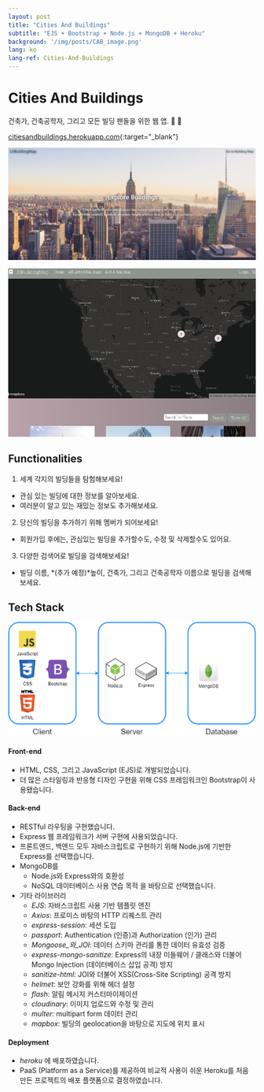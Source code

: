 ```yaml
---
layout: post
title: "Cities And Buildings"
subtitle: "EJS + Bootstrap + Node.js + MongoDB + Heroku"
background: '/img/posts/CAB_image.png'
lang: ko
lang-ref: Cities-And-Buildings
---
```

# Cities And Buildings
건축가, 건축공학자, 그리고 모든 빌딩 팬들을 위한 웹 앱. &#127751; &#127747; 

[citiesandbuildings.herokuapp.com](https://citiesandbuildings.herokuapp.com){:target="_blank"}

![home](/img/posts/CAB_image.png)

![index](/img/posts/CAB_ind.png)

## Functionalities
1. 세계 각지의 빌딩들을 탐험해보세요!
- 관심 있는 빌딩에 대한 정보를 알아보세요.
- 여러분이 알고 있는 재밌는 정보도 추가해보세요.

2. 당신의 빌딩을 추가하기 위해 멤버가 되어보세요!
- 회원가입 후에는, 관심있는 빌딩을 추가할수도, 수정 및 삭제할수도 있어요.

3. 다양한 검색어로 빌딩을 검색해보세요!
- 빌딩 이름, *(추가 예정)*높이, 건축가, 그리고 건축공학자 이름으로 빌딩을 검색해보세요.

## Tech Stack
![tech_stack](/img/posts/CAB_tech_stack.png)

#### Front-end
- HTML, CSS, 그리고 JavaScript (EJS)로 개발되었습니다.
- 더 많은 스타일링과 반응형 디자인 구현을 위해 CSS 프레임워크인 Bootstrap이 사용됐습니다.

#### Back-end
- RESTful 라우팅을 구현했습니다.
- Express 웹 프레임워크가 서버 구현에 사용되었습니다.
- 프론트엔드, 백엔드 모두 자바스크립트로 구현하기 위해 Node.js에 기반한 Express를 선택했습니다.
- MongoDB를
  * Node.js와 Express와의 호환성
  * NoSQL 데이터베이스 사용 연습 목적
  을 바탕으로 선택했습니다.
- 기타 라이브러리
  * _EJS_: 자바스크립트 사용 기반 템플릿 엔진
  * _Axios_: 프로미스 바탕의 HTTP 리퀘스트 관리
  * _express-session_: 세션 도입
  * _passport_: Authentication (인증)과 Authorization (인가) 관리
  * _Mongoose_와_JOI_: 데이터 스키마 관리를 통한 데이터 유효성 검증
  * _express-mongo-sanitize_: Express의 내장 미들웨어 / 클래스와 더불어 Mongo Injection (데이터베이스 삽입 공격) 방지 
  * _sanitize-html_: JOI와 더불어 XSS(Cross-Site Scripting) 공격 방지
  * _helmet_: 보안 강화를 위해 헤더 설정
  * _flash_: 알림 메시지 커스터마이제이션
  * _cloudinary_: 이미지 업로드와 수정 및 관리
  * _multer_: multipart form 데이터 관리
  * _mapbox_: 빌딩의 geolocation을 바탕으로 지도에 위치 표시

#### Deployment
- _heroku_ 에 배포하였습니다.
- PaaS (Platform as a Service)를 제공하여 비교적 사용이 쉬운 Heroku를 처음 만든 프로젝트의 배포 플랫폼으로 결정하였습니다.
